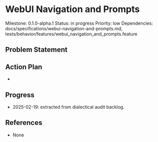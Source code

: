 # WebUI Navigation and Prompts
Milestone: 0.1.0-alpha.1
Status: in progress
Priority: low
Dependencies: docs/specifications/webui-navigation-and-prompts.md, tests/behavior/features/webui_navigation_and_prompts.feature

## Problem Statement
<description>


## Action Plan
- <tasks>

## Progress
- 2025-02-19: extracted from dialectical audit backlog.

## References
- None
